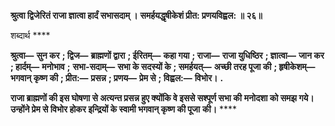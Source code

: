 **श्रुत्वा द्विजेरितं राजा ज्ञात्वा हार्दं सभासदाम् ।** **समर्हयद्धृषीकेशं प्रीत: प्रणयविह्वल: ॥ २६॥** 

शब्दार्थ **** 

**श्रुत्वा—** **सुन कर** **; द्विज—** **ब्राह्मणों द्वारा** **; ईरितम्—** **कहा गया** **; राजा—** **राजा युधिष्ठिर** **; ज्ञात्वा—** **जान कर** **; हार्दम्—** **मनोभाव** **;** **सभा-सदाम्—** **सभा के सदस्यों के** **; समर्हयत्—** **अच्छी तरह पूजा की** **; हृषीकेशम्—** **भगवान् कृष्ण की** **; प्रीत:—** **प्रसन्न** **; प्रणय—** **प्रेम से** **; विह्वल:—** **विभोर।** **.** 

**राजा ब्राह्मणों की इस घोषणा से अत्यन्त प्रसन्न हुए क्योंकि वे इससे सश्पूर्ण सभा की** **मनोदशा को समझ गये। उन्होंने प्रेम से विभोर होकर इन्द्रियों के स्वामी भगवान् कृष्ण की पूजा** **की।** **** 